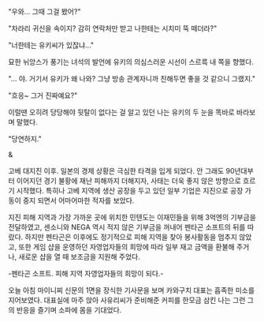 "우와... 그때 그걸 봤어?" 

"차라리 귀신을 속이지? 감히 연락처만 받고 나한테는 시치미 뚝 떼더라?" 

"너한테는 유키씨가 있잖냐..." 

묘한 뉘앙스가 풍기는 녀석의 발언에 유키의 의심스러운 시선이 스르륵 내 쪽을 향했다. 

"... 야. 거기서 유키가 왜 나와? 그냥 방송 관계자니까 친해두면 좋을 것 같으니 그랬지." 

"흐응~ 그거 진짜예요?" 

이럴땐 오히려 당당해야 뒷탈이 없다는 걸 알고 있던 나는 유키의 두 눈을 똑바로 바라보며 말했다. 

"당연하지." 

& 

고베 대지진 이후. 일본의 경제 상황은 극심한 타격을 입게 되었다. 안 그래도 90년대부터 이어지던 경기 불황에 재난 피해까지 더해지자, 사태는 더욱 좋지 않은 방향으로 흐르기 시작했다. 
특히나 고베 지역에 생산 공장을 두고 있던 일부 기업은 지진으로 공장 가동이 중지 되면서 어마어마한 적자를 보았다. 

지진 피해 지역과 가장 가까운 곳에 위치한 민텐도는 이재민들을 위해 3억엔의 기부금을 전달하였고, 센소니와 NEGA 역시 적지 않은 기부금을 꺼내어 펜타곤 소프트의 뒤를 따랐다. 
하지만 펜타곤은 이후에도 정기적으로 피해 지역을 찾아 봉사활동을 멈추지 않았고, 또한 게임 샵을 운영하던 자영업자들의 희망에 따라 일부 재고 금액을 환불해 주거나, 새로운 샵을 열 때 보조금을 지원해 주었다. 

-펜타곤 소프트. 피해 지역 자영업자들의 희망이 되다.- 

오늘 아침 마이니찌 신문의 1면을 장식한 기사문을 보며 카와구치 대표는 흡족한 미소를 지어보였다. 대표실에 마주 앉아 사유리씨가 준비해준 커피를 한모금 삼킨 나는 그런 그의 반응을 즐기며 소파에 몸을 기대었다. 